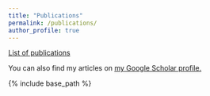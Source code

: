 ```yaml
---
title: "Publications"
permalink: /publications/
author_profile: true
---
```


[List of publications](/_publications/bibliography.html)

You can also find my articles on <u><a href="{{author.googlescholar}}">my Google Scholar profile</a>.</u>

{% include base_path %}


